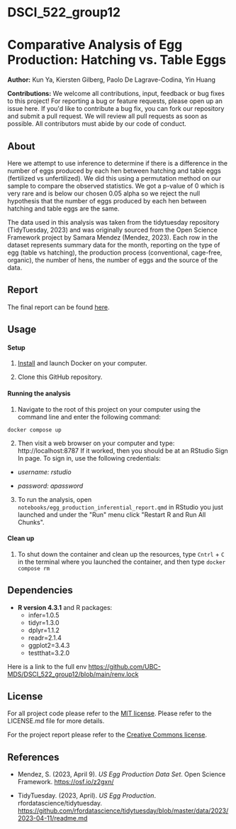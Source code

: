 # DSCI_522_group12

# Comparative Analysis of Egg Production: Hatching vs. Table Eggs 

**Author:** Kun Ya, Kiersten Gilberg, Paolo De Lagrave-Codina, Yin Huang  

**Contributions:** We welcome all contributions, input, feedback or bug fixes to this project! For reporting a bug or feature requests, please open up an issue here. If you'd like to contribute a bug fix, you can fork our repository and submit a pull request. We will review all pull requests as soon as possible. All contributors must abide by our code of conduct.

## About

Here we attempt to use inference to determine if there is a difference in the number of eggs produced by each hen between hatching and table eggs (fertilized vs unfertilized). We did this using a permutation method on our sample to compare the observed statistics. We got a p-value of 0 which is very rare and is below our chosen 0.05 alpha so we reject the null hypothesis that the number of eggs produced by each hen between hatching and table eggs are the same.

The data used in this analysis was taken from the tidytuesday repository (TidyTuesday, 2023) and was originally sourced from the Open Science Framework project by Samara Mendez (Mendez, 2023). Each row in the dataset represents summary data for the month, reporting on the type of egg (table vs hatching), the production process (conventional, cage-free, organic), the number of hens, the number of eggs and the source of the data.


## Report

The final report can be found [here](https://ubc-mds.github.io/Egg-Production-Inferential-Test/egg_production_inferential_report.html).

## Usage  

#### Setup

1. [Install](https://www.docker.com/get-started/) 
and launch Docker on your computer.

2. Clone this GitHub repository.

#### Running the analysis

1. Navigate to the root of this project on your computer using the
   command line and enter the following command:

``` 
docker compose up
```

2. Then visit a web browser on your computer and type: http://localhost:8787
If it worked, then you should be at an RStudio Sign In page. To sign in, use the following credentials:

- *username: rstudio*

- *password: apassword*

3. To run the analysis,
open `notebooks/egg_production_inferential_report.qmd` in RStudio you just launched
and under the "Run" menu click "Restart R and Run All Chunks".

#### Clean up

1. To shut down the container and clean up the resources, 
type `Cntrl` + `C` in the terminal
where you launched the container, and then type `docker compose rm`

## Dependencies

- **R version 4.3.1** and R packages:
  - infer=1.0.5
  - tidyr=1.3.0
  - dplyr=1.1.2
  - readr=2.1.4
  - ggplot2=3.4.3
  - testthat=3.2.0
    
Here is a link to the full env https://github.com/UBC-MDS/DSCI_522_group12/blob/main/renv.lock  

## License

For all project code please refer to the [MIT license](https://opensource.org/license/mit/). Please refer to the LICENSE.md file for more details.

For the project report please refer to the [Creative Commons license](https://creativecommons.org/licenses/by-nc-nd/4.0/).

## References

- Mendez, S. (2023, April 9). *US Egg Production Data Set*. Open Science Framework. https://osf.io/z2gxn/

- TidyTuesday. (2023, April). *US Egg Production*. rfordatascience/tidytuesday. https://github.com/rfordatascience/tidytuesday/blob/master/data/2023/2023-04-11/readme.md


